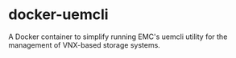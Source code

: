 # docker-uemcli
A Docker container to simplify running EMC's uemcli utility for the management of VNX-based storage systems.
